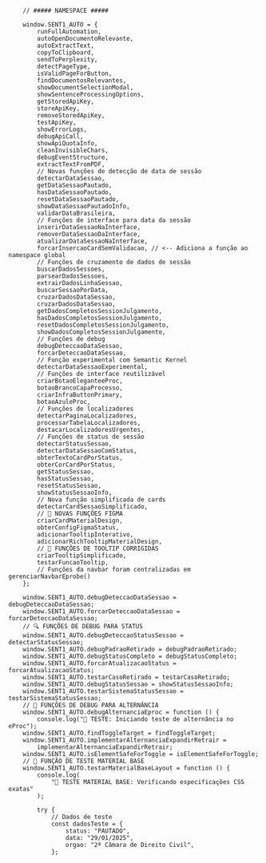         // ##### NAMESPACE #####

        window.SENT1_AUTO = {
            runFullAutomation,
            autoOpenDocumentoRelevante,
            autoExtractText,
            copyToClipboard,
            sendToPerplexity,
            detectPageType,
            isValidPageForButton,
            findDocumentosRelevantes,
            showDocumentSelectionModal,
            showSentenceProcessingOptions,
            getStoredApiKey,
            storeApiKey,
            removeStoredApiKey,
            testApiKey,
            showErrorLogs,
            debugApiCall,
            showApiQuotaInfo,
            cleanInvisibleChars,
            debugEventStructure,
            extractTextFromPDF,
            // Novas funções de detecção de data de sessão
            detectarDataSessao,
            getDataSessaoPautado,
            hasDataSessaoPautado,
            resetDataSessaoPautado,
            showDataSessaoPautadoInfo,
            validarDataBrasileira,
            // Funções de interface para data da sessão
            inserirDataSessaoNaInterface,
            removerDataSessaoDaInterface,
            atualizarDataSessaoNaInterface,
            forcarInsercaoCardSemValidacao, // <-- Adiciona a função ao namespace global
            // Funções de cruzamento de dados de sessão
            buscarDadosSessoes,
            parsearDadosSessoes,
            extrairDadosLinhaSessao,
            buscarSessaoPorData,
            cruzarDadosDataSessao,
            cruzarDadosDataSessao,
            getDadosCompletosSessionJulgamento,
            hasDadosCompletosSessionJulgamento,
            resetDadosCompletosSessionJulgamento,
            showDadosCompletosSessionJulgamento,
            // Funções de debug
            debugDeteccaoDataSessao,
            forcarDeteccaoDataSessao,
            // Função experimental com Semantic Kernel
            detectarDataSessaoExperimental,
            // Funções de interface reutilizável
            criarBotaoEleganteeProc,
            botaoBrancoCapaProcesso,
            criarInfraButtonPrimary,
            botaoAzuleProc,
            // Funções de localizadores
            detectarPaginaLocalizadores,
            processarTabelaLocalizadores,
            destacarLocalizadoresUrgentes,
            // Funções de status de sessão
            detectarStatusSessao,
            detectarDataSessaoComStatus,
            obterTextoCardPorStatus,
            obterCorCardPorStatus,
            getStatusSessao,
            hasStatusSessao,
            resetStatusSessao,
            showStatusSessaoInfo,
            // Nova função simplificada de cards
            detectarCardSessaoSimplificado,
            // 🎨 NOVAS FUNÇÕES FIGMA
            criarCardMaterialDesign,
            obterConfigFigmaStatus,
            adicionarTooltipInterativo,
            adicionarRichTooltipMaterialDesign,
            // 🔧 FUNÇÕES DE TOOLTIP CORRIGIDAS
            criarTooltipSimplificado,
            testarFuncaoTooltip,
            // Funções da navbar foram centralizadas em gerenciarNavbarEprobe()
        };

        window.SENT1_AUTO.debugDeteccaoDataSessao = debugDeteccaoDataSessao;
        window.SENT1_AUTO.forcarDeteccaoDataSessao = forcarDeteccaoDataSessao;
        // 🔍 FUNÇÕES DE DEBUG PARA STATUS
        window.SENT1_AUTO.debugDeteccaoStatusSessao = detectarStatusSessao;
        window.SENT1_AUTO.debugPadraoRetirado = debugPadraoRetirado;
        window.SENT1_AUTO.debugStatusCompleto = debugStatusCompleto;
        window.SENT1_AUTO.forcarAtualizacaoStatus = forcarAtualizacaoStatus;
        window.SENT1_AUTO.testarCasoRetirado = testarCasoRetirado;
        window.SENT1_AUTO.debugStatusSessao = showStatusSessaoInfo;
        window.SENT1_AUTO.testarSistemaStatusSessao = testarSistemaStatusSessao;
        // 🔄 FUNÇÕES DE DEBUG PARA ALTERNÂNCIA
        window.SENT1_AUTO.debugAlternanciaEproc = function () {
            console.log("🧪 TESTE: Iniciando teste de alternância no eProc");
        window.SENT1_AUTO.findToggleTarget = findToggleTarget;
        window.SENT1_AUTO.implementarAlternanciaExpandirRetrair =
            implementarAlternanciaExpandirRetrair;
        window.SENT1_AUTO.isElementSafeForToggle = isElementSafeForToggle;
        // 🧪 FUNÇÃO DE TESTE MATERIAL BASE
        window.SENT1_AUTO.testarMaterialBaseLayout = function () {
            console.log(
                "🧪 TESTE MATERIAL BASE: Verificando especificações CSS exatas"
            );

            try {
                // Dados de teste
                const dadosTeste = {
                    status: "PAUTADO",
                    data: "29/01/2025",
                    orgao: "2ª Câmara de Direito Civil",
                };
